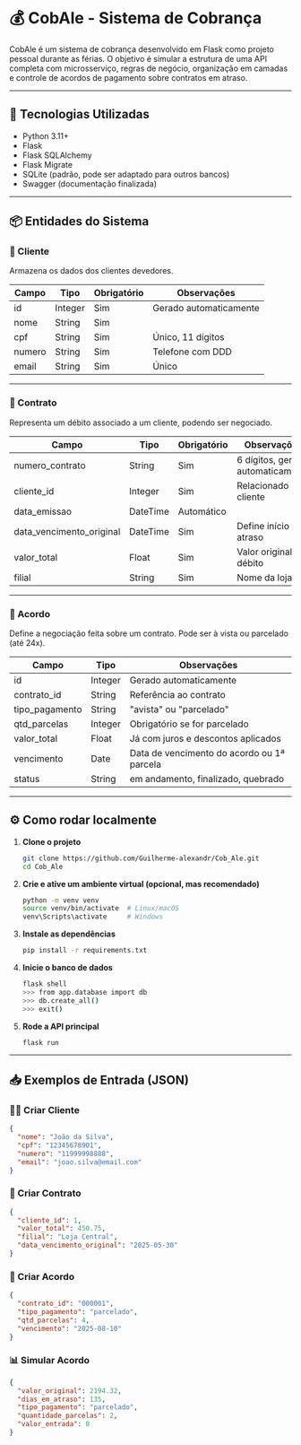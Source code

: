 # 💰 CobAle - Sistema de Cobrança

CobAle é um sistema de cobrança desenvolvido em Flask como projeto pessoal durante as férias. O objetivo é simular a estrutura de uma API completa com microsserviço, regras de negócio, organização em camadas e controle de acordos de pagamento sobre contratos em atraso.

---

## 🧩 Tecnologias Utilizadas

- Python 3.11+
- Flask
- Flask SQLAlchemy
- Flask Migrate
- SQLite (padrão, pode ser adaptado para outros bancos)
- Swagger (documentação finalizada)

---

## 📦 Entidades do Sistema

### 👤 Cliente
Armazena os dados dos clientes devedores.

| Campo    | Tipo     | Obrigatório | Observações                    |
|----------|----------|-------------|--------------------------------|
| id       | Integer  | Sim         | Gerado automaticamente         |
| nome     | String   | Sim         |                                |
| cpf      | String   | Sim         | Único, 11 dígitos              |
| numero   | String   | Sim         | Telefone com DDD               |
| email    | String   | Sim         | Único                          |

---

### 📄 Contrato
Representa um débito associado a um cliente, podendo ser negociado.

| Campo                    | Tipo     | Obrigatório | Observações                         |
|--------------------------|----------|-------------|-------------------------------------|
| numero_contrato          | String   | Sim         | 6 dígitos, gerado automaticamente   |
| cliente_id               | Integer  | Sim         | Relacionado ao cliente              |
| data_emissao             | DateTime | Automático  |                                     |
| data_vencimento_original | DateTime | Sim         | Define início do atraso             |
| valor_total              | Float    | Sim         | Valor original do débito            |
| filial                   | String   | Sim         | Nome da loja                        |

---

### 🤝 Acordo
Define a negociação feita sobre um contrato. Pode ser à vista ou parcelado (até 24x).

| Campo          | Tipo     | Observações                                 |
|----------------|----------|---------------------------------------------|
| id             | Integer  | Gerado automaticamente                      |
| contrato_id    | String   | Referência ao contrato                      |
| tipo_pagamento | String   | "avista" ou "parcelado"                     |
| qtd_parcelas   | Integer  | Obrigatório se for parcelado                |
| valor_total    | Float    | Já com juros e descontos aplicados          |
| vencimento     | Date     | Data de vencimento do acordo ou 1ª parcela  |
| status         | String   | em andamento, finalizado, quebrado          |

---

## ⚙️ Como rodar localmente

1. **Clone o projeto**
   ```bash
   git clone https://github.com/Guilherme-alexandr/Cob_Ale.git
   cd Cob_Ale
   ```

2. **Crie e ative um ambiente virtual (opcional, mas recomendado)**
   ```bash
   python -m venv venv
   source venv/bin/activate  # Linux/macOS
   venv\Scripts\activate     # Windows
   ```

3. **Instale as dependências**
   ```bash
   pip install -r requirements.txt
   ```

4. **Inicie o banco de dados**
   ```bash
   flask shell
   >>> from app.database import db
   >>> db.create_all()
   >>> exit()
   ```

5. **Rode a API principal**
   ```bash
   flask run
   ```

---

## 📥 Exemplos de Entrada (JSON)

### 👨🏿 Criar Cliente
```json
{
  "nome": "João da Silva",
  "cpf": "12345678901",
  "numero": "11999998888",
  "email": "joao.silva@email.com"
}
```

### 🧾 Criar Contrato
```json
{
  "cliente_id": 1,
  "valor_total": 450.75,
  "filial": "Loja Central",
  "data_vencimento_original": "2025-05-30"
}
```

### 📑 Criar Acordo
```json
{
  "contrato_id": "000001",
  "tipo_pagamento": "parcelado",
  "qtd_parcelas": 4,
  "vencimento": "2025-08-10"
}
```

### 📊 Simular Acordo
```json
{
  "valor_original": 2194.32,
  "dias_em_atraso": 135,
  "tipo_pagamento": "parcelado",
  "quantidade_parcelas": 2,
  "valor_entrada": 0
}
```